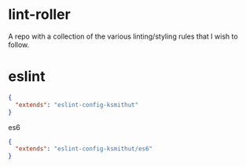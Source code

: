 # lint-roller

A repo with a collection of the various linting/styling rules that I wish to follow.

# eslint

```json
{
  "extends": "eslint-config-ksmithut"
}
```

es6

```json
{
  "extends": "eslint-config-ksmithut/es6"
}
```
